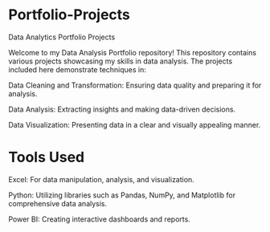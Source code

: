 # Portfolio-Projects
Data Analytics Portfolio Projects

Welcome to my Data Analysis Portfolio repository! This repository contains various projects showcasing my skills in data analysis. The projects included here demonstrate techniques in:

Data Cleaning and Transformation: Ensuring data quality and preparing it for analysis.

Data Analysis: Extracting insights and making data-driven decisions.

Data Visualization: Presenting data in a clear and visually appealing manner.

# Tools Used

Excel: For data manipulation, analysis, and visualization.

Python: Utilizing libraries such as Pandas, NumPy, and Matplotlib for comprehensive data analysis.

Power BI: Creating interactive dashboards and reports.
